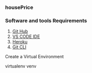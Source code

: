 ### housePrice

### Software and tools Requirements

1. [Git Hub](https://github.com/)
2. [VS CODE IDE](https://code.visualstudio.com/)
3. [Heroku](https://heroku.com/)
4. [Git CLI](https://git-scm.com/book/en/v2/Getting-Started-The-Command-Line)

Create a Virtual Environment

virtualenv venv


